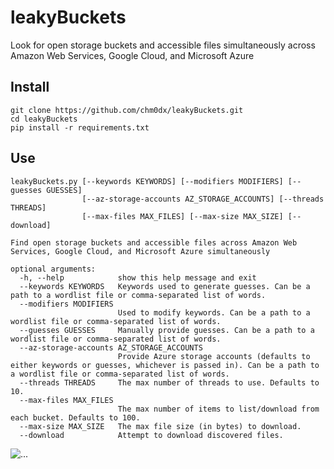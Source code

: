 # leakyBuckets

Look for open storage buckets and accessible files simultaneously across Amazon Web Services, Google Cloud, and Microsoft Azure

## Install

    git clone https://github.com/chm0dx/leakyBuckets.git
    cd leakyBuckets
    pip install -r requirements.txt

## Use

    leakyBuckets.py [--keywords KEYWORDS] [--modifiers MODIFIERS] [--guesses GUESSES]
                    [--az-storage-accounts AZ_STORAGE_ACCOUNTS] [--threads THREADS]
                    [--max-files MAX_FILES] [--max-size MAX_SIZE] [--download]

    Find open storage buckets and accessible files across Amazon Web Services, Google Cloud, and Microsoft Azure simultaneously

    optional arguments:
      -h, --help            show this help message and exit
      --keywords KEYWORDS   Keywords used to generate guesses. Can be a path to a wordlist file or comma-separated list of words.
      --modifiers MODIFIERS
                            Used to modify keywords. Can be a path to a wordlist file or comma-separated list of words.
      --guesses GUESSES     Manually provide guesses. Can be a path to a wordlist file or comma-separated list of words.
      --az-storage-accounts AZ_STORAGE_ACCOUNTS
                            Provide Azure storage accounts (defaults to either keywords or guesses, whichever is passed in). Can be a path to a wordlist file or comma-separated list of words.
      --threads THREADS     The max number of threads to use. Defaults to 10.
      --max-files MAX_FILES
                            The max number of items to list/download from each bucket. Defaults to 100.
      --max-size MAX_SIZE   The max file size (in bytes) to download.
      --download            Attempt to download discovered files.


![...](https://media0.giphy.com/media/VeSvZhPrqgZxx2KpOA/giphy.gif)